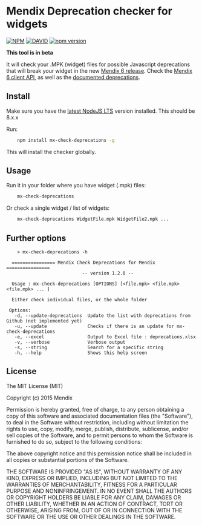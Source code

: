 # Mendix Deprecation checker for widgets

[![NPM](https://nodei.co/npm/mx-check-deprecations.svg?downloads=true&stars=true)](https://nodei.co/npm/mx-check-deprecations/)
[![DAVID](https://david-dm.org/mendix/mx-check-deprecations.svg)](https://david-dm.org/mendix/mx-check-deprecations)
[![npm version](https://badge.fury.io/js/mx-check-deprecations.svg)](http://badge.fury.io/js/mx-check-deprecations)

**This tool is in beta**

It will check your .MPK (widget) files for possible Javascript deprecations that will break your widget in the new [Mendix 6 release](https://world.mendix.com/display/ReleaseNotes/6.0.0). Check the [Mendix 6 client API](https://apidocs.mendix.com/6/client/), as well as the [documented deprecations](https://world.mendix.com/display/refguide6/Moving+from+5+to+6#Movingfrom5to6-RemovedDeprecatedFunctionality).

## Install

Make sure you have the [latest NodeJS LTS](https://nodejs.org/en/) version installed. This should be 8.x.x

Run:

```bash
	npm install mx-check-deprecations -g
```

This will install the checker globally.

## Usage

Run it in your folder where you have widget (.mpk) files:

```bash
	mx-check-deprecations
```

Or check a single widget / list of widgets:

```bash
	mx-check-deprecations WidgetFile.mpk WidgetFile2.mpk ...
```

## Further options

```
	> mx-check-deprecations -h

  ================ Mendix Check Deprecations for Mendix ================
                            -- version 1.2.0 --

  Usage : mx-check-deprecations [OPTIONS] [<file.mpk> <file.mpk> <file.mpk> ... ]

  Either check individual files, or the whole folder

 Options:
   -d, --update-deprecations  Update the list with deprecations from Github (not implemented yet)
   -u, --update               Checks if there is an update for mx-check-deprecations
   -e, --excel                Output to Excel file : deprecations.xlsx
   -v, --verbose              Verbose output
   -s, --string               Search for a specific string
   -h, --help                 Shows this help screen

```

## License

The MIT License (MIT)

Copyright (c) 2015 Mendix

Permission is hereby granted, free of charge, to any person obtaining a copy
of this software and associated documentation files (the "Software"), to deal
in the Software without restriction, including without limitation the rights
to use, copy, modify, merge, publish, distribute, sublicense, and/or sell
copies of the Software, and to permit persons to whom the Software is
furnished to do so, subject to the following conditions:

The above copyright notice and this permission notice shall be included in
all copies or substantial portions of the Software.

THE SOFTWARE IS PROVIDED "AS IS", WITHOUT WARRANTY OF ANY KIND, EXPRESS OR
IMPLIED, INCLUDING BUT NOT LIMITED TO THE WARRANTIES OF MERCHANTABILITY,
FITNESS FOR A PARTICULAR PURPOSE AND NONINFRINGEMENT. IN NO EVENT SHALL THE
AUTHORS OR COPYRIGHT HOLDERS BE LIABLE FOR ANY CLAIM, DAMAGES OR OTHER
LIABILITY, WHETHER IN AN ACTION OF CONTRACT, TORT OR OTHERWISE, ARISING FROM,
OUT OF OR IN CONNECTION WITH THE SOFTWARE OR THE USE OR OTHER DEALINGS IN
THE SOFTWARE.
